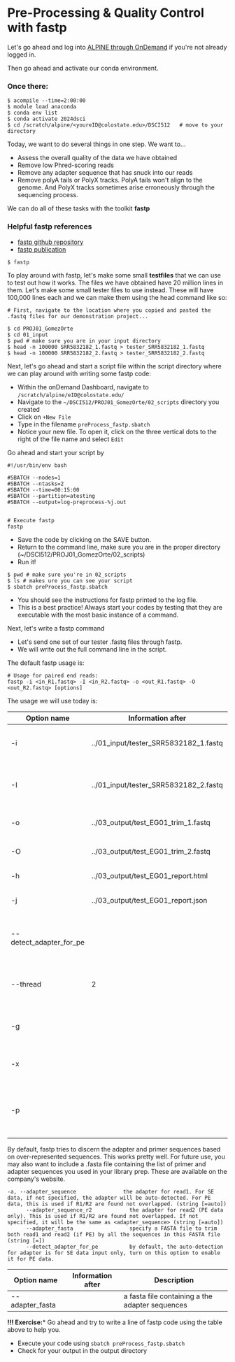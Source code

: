 # Pre-Processing & Quality Control with fastp

Let's go ahead and log into [ALPINE through OnDemand](https://ondemand.rc.colorado.edu) if you're not already logged in.

Then go ahead and activate our conda environment.

### Once there:

```
$ acompile --time=2:00:00
$ module load anaconda
$ conda env list
$ conda activate 2024dsci
$ cd /scratch/alpine/<youreID@colostate.edu>/DSCI512   # move to your directory
```

Today, we want to do several things in one step. We want to...

- Assess the overall quality of the data we have obtained
- Remove low Phred-scoring reads
- Remove any adapter sequence that has snuck into our reads
- Remove polyA tails or PolyX tracks. PolyA tails won't align to the genome. And PolyX tracks sometimes arise erroneously through the sequencing process.

We can do all of these tasks with the toolkit **fastp**

### Helpful fastp references

- [fastp github repository](https://github.com/OpenGene/fastp)
- [fastp publication](https://academic.oup.com/bioinformatics/article/34/17/i884/5093234?login=true)

```
$ fastp
```

To play around with fastp, let's make some small **testfiles** that we can use to test out how it works. The files we have obtained have 20 million lines in them. Let's make some small tester files to use instead. These will have 100,000 lines each and we can make them using the head command like so:

```
# First, navigate to the location where you copied and pasted the .fastq files for our demonstration project...

$ cd PROJ01_GomezOrte
$ cd 01_input
$ pwd # make sure you are in your input directory
$ head -n 100000 SRR5832182_1.fastq > tester_SRR5832182_1.fastq
$ head -n 100000 SRR5832182_2.fastq > tester_SRR5832182_2.fastq
```

Next, let's go ahead and start a script file within the script directory where we can play around with writing some fastp code:

- Within the onDemand Dashboard, navigate to `/scratch/alpine/eID@colostate.edu/`
- Navigate to the `~/DSCI512/PROJ01_GomezOrte/02_scripts` directory you created
- Click on `+New File`
- Type in the filename `preProcess_fastp.sbatch`
- Notice your new file. To open it, click on the three vertical dots to the right of the file name and select `Edit`

Go ahead and start your script by

```
#!/usr/bin/env bash
 
#SBATCH --nodes=1
#SBATCH --ntasks=2
#SBATCH --time=00:15:00
#SBATCH --partition=atesting
#SBATCH --output=log-preprocess-%j.out
 
 
# Execute fastp
fastp
```

- Save the code by clicking on the SAVE button.
- Return to the command line, make sure you are in the proper directory (~/DSCI512/PROJ01_GomezOrte/02_scripts)
- Run it!

```
$ pwd # make sure you're in 02_scripts
$ ls # makes ure you can see your script
$ sbatch preProcess_fastp.sbatch
```

- You should see the instructions for fastp printed to the log file.
- This is a best practice! Always start your codes by testing that they are executable with the most basic instance of a command.

Next, let's write a fastp command

- Let's send one set of our tester .fastq files through fastp.
- We will write out the full command line in the script.

The default fastp usage is:

```
# Usage for paired end reads:
fastp -i <in_R1.fastq> -I <in_R2.fastq> -o <out_R1.fastq> -O <out_R2.fastq> [options]
```

The usage we will use today is:

| Option name | Information after | Description |
| ----------- | ----------------- | ----------- |
| -i | ../01_input/tester_SRR5832182_1.fastq | input file for one side of paired-end reads | 
| -I | ../01_input/tester_SRR5832182_2.fastq | input file for the other side of the paired end read | 
| -o | ../03_output/test_EG01_trim_1.fastq | trimmed output file #1 |
| -O | ../03_output/test_EG01_trim_2.fastq | trimmed output file #2 | 
| -h | ../03_output/test_EG01_report.html	| create a report |
| -j | ../03_output/test_EG01_report.json | create another report |
| --detect_adapter_for_pe |  | to switch the adapter removal into paired-end mode |
| --thread | 2 | Number of cores to use (parallel processing) |
| -g |  | this will remove poly-G sequences |
| -x |  | this will remove poly-X sequences |
| -p |  | this will perform over-represented sequence analysis |

By default, fastp tries to discern the adapter and primer sequences based on over-represented sequences. This works pretty well. For future use, you may also want to include a .fasta file containing the list of primer and adapter sequences you used in your library prep. These are available on the company's website.

```
-a, --adapter_sequence               the adapter for read1. For SE data, if not specified, the adapter will be auto-detected. For PE data, this is used if R1/R2 are found not overlapped. (string [=auto])
      --adapter_sequence_r2            the adapter for read2 (PE data only). This is used if R1/R2 are found not overlapped. If not specified, it will be the same as <adapter_sequence> (string [=auto])
      --adapter_fasta                  specify a FASTA file to trim both read1 and read2 (if PE) by all the sequences in this FASTA file (string [=])
      --detect_adapter_for_pe          by default, the auto-detection for adapter is for SE data input only, turn on this option to enable it for PE data.
```

| Option name | Information after | Description |
| ----------- | ----------------- | ----------- |
| --adapter_fasta | <path to a fasta file> | a fasta file containing a the adapter sequences | 

**!!! Exercise:*** Go ahead and try to write a line of fastp code using the table above to help you.

- Execute your code using `sbatch preProcess_fastp.sbatch`
- Check for your output in the output directory






